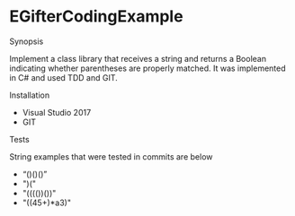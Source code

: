 # EGifterCodingExample


Synopsis

Implement a class library that receives a string and returns a Boolean indicating whether parentheses are properly matched.
It was implemented in C# and used TDD and GIT.

Installation

-	Visual Studio 2017
-	GIT

Tests

String examples that were tested in commits are below
-	“()()()”
-	")("
-	"(((())())"
-	"((45+)*a3)"


